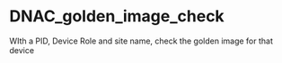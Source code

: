 # DNAC_golden_image_check
WIth a PID, Device Role and site name, check the golden image for that device
